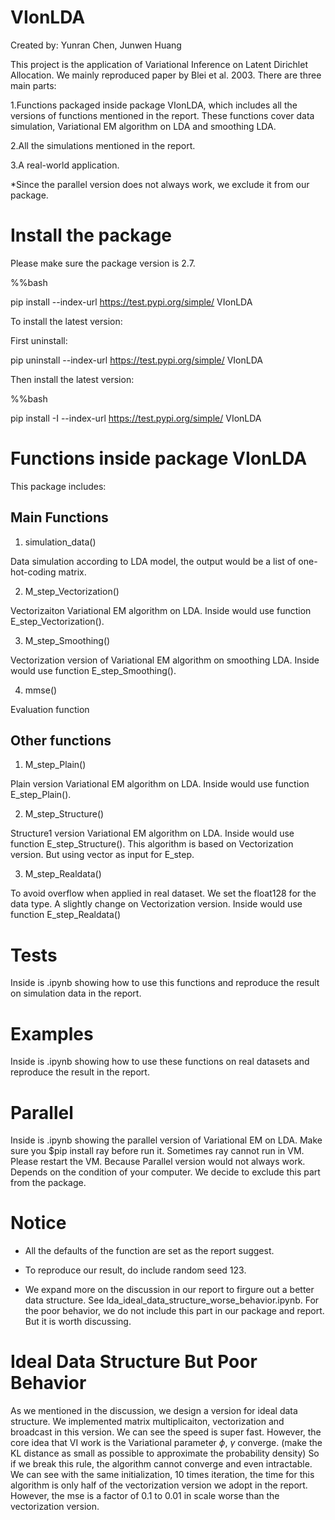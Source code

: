 # VIonLDA

Created by: Yunran Chen, Junwen Huang

This project is the application of Variational Inference on Latent Dirichlet Allocation. We mainly reproduced paper by Blei et al. 2003. There are three main parts: 

1.Functions packaged inside package VIonLDA, which includes all the versions of functions mentioned in the report. These functions cover data simulation, Variational EM algorithm on LDA and smoothing LDA. 

2.All the simulations mentioned in the report. 

3.A real-world application.

*Since the parallel version does not always work, we exclude it from our package.

# Install the package

Please make sure the package version is 2.7. 

%%bash

pip install --index-url https://test.pypi.org/simple/ VIonLDA

To install the latest version:

First uninstall:

pip uninstall --index-url https://test.pypi.org/simple/ VIonLDA

Then install the latest version:

%%bash

pip install -I --index-url https://test.pypi.org/simple/ VIonLDA


# Functions inside package VIonLDA

This package includes:

## Main Functions 

1. simulation_data()

Data simulation according to LDA model, the output would be a list of one-hot-coding matrix.

2. M_step_Vectorization()

Vectorizaiton Variational EM algorithm on LDA. Inside would use function E_step_Vectorization().

3. M_step_Smoothing()

Vectorization version of Variational EM algorithm on smoothing LDA. Inside would use function E_step_Smoothing(). 

4. mmse()

Evaluation function 

## Other functions 

1. M_step_Plain()

Plain version Variational EM algorithm on LDA. Inside would use function E_step_Plain().

2. M_step_Structure()

Structure1 version Variational EM algorithm on LDA. Inside would use function E_step_Structure(). This algorithm is based on Vectorization version. But using vector as input for E_step.

3. M_step_Realdata()

To avoid overflow when applied in real dataset. We set the float128 for the data type. A slightly change on Vectorization version. Inside would use function E_step_Realdata()

# Tests

Inside is .ipynb showing how to use this functions and reproduce the result on simulation data in the report. 

# Examples

Inside is .ipynb showing how to use these functions on real datasets and reproduce the result in the report.

# Parallel

Inside is .ipynb showing the parallel version of Variational EM on LDA. Make sure you $pip install ray before run it. Sometimes ray cannot run in VM. Please restart the VM. Because Parallel version would not always work. Depends on the condition of your computer. We decide to exclude this part from the package.

# Notice

- All the defaults of the function are set as the report suggest. 

- To reproduce our result, do include random seed 123.

- We expand more on the discussion in our report to firgure out a better data structure. See lda_ideal_data_structure_worse_behavior.ipynb. For the poor behavior, we do not include this part in our package and report. But it is worth discussing.

# Ideal Data Structure But Poor Behavior

As we mentioned in the discussion, we design a version for ideal data structure. We implemented matrix multiplicaiton, vectorization and broadcast in this version. We can see the speed is super fast. However, the core idea that VI work is the Variational parameter $\phi$, $\gamma$ converge. (make the KL distance as small as possible to approximate the probability density) So if we break this rule, the algorithm cannot converge and even intractable. We can see with the same initialization, 10 times iteration, the time for this algorithm is only half of the vectorization version we adopt in the report. However, the mse is a factor of 0.1 to 0.01 in scale worse than the vectorization version. 

 
